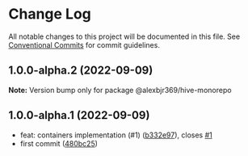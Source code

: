 # Change Log

All notable changes to this project will be documented in this file.
See [Conventional Commits](https://conventionalcommits.org) for commit guidelines.

## 1.0.0-alpha.2 (2022-09-09)

**Note:** Version bump only for package @alexbjr369/hive-monorepo





## 1.0.0-alpha.1 (2022-09-09)

* feat: containers implementation (#1) ([b332e97](https://github.com/alexbjr369/hive/commit/b332e97)), closes [#1](https://github.com/alexbjr369/hive/issues/1)
* first commit ([480bc25](https://github.com/alexbjr369/hive/commit/480bc25))
